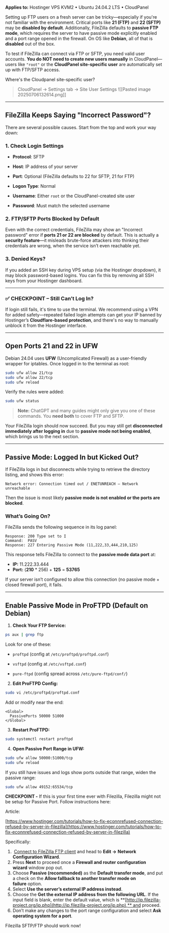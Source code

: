 
**Applies to:** Hostinger VPS KVM2 • Ubuntu 24.04.2 LTS • CloudPanel

Setting up FTP users on a fresh server can be tricky—especially if you're not familiar with the environment. Critical ports like **21 (FTP)** and **22 (SFTP)** may be **disabled by default**. Additionally, FileZilla defaults to **passive FTP mode**, which requires the server to have passive mode explicitly enabled and a port range opened in the firewall. On OS like **Debian**, all of that is **disabled** out of the box.

To test if FileZilla can connect via FTP or SFTP, you need valid user accounts. **You do NOT need to create new users manually** in CloudPanel—users like `"root"` or the **CloudPanel site-specific user** are automatically set up with FTP/SFTP access.

Where's the Cloudpanel site-specific user?
> CloudPanel -> Settings tab -> Site User Settings
> ![[Pasted image 20250706132614.png]]
>

---
## FileZilla Keeps Saying "Incorrect Password"?

There are several possible causes. Start from the top and work your way down:

### 1. Check Login Settings

- **Protocol**: SFTP
    
- **Host**: IP address of your server
    
- **Port**: Optional (FileZilla defaults to 22 for SFTP, 21 for FTP)
    
- **Logon Type**: Normal
    
- **Username**: Either `root` or the CloudPanel-created site user
    
- **Password**: Must match the selected username
    

### 2. FTP/SFTP Ports Blocked by Default

Even with the correct credentials, FileZilla may show an "Incorrect password" error if **ports 21 or 22 are blocked** by default. This is actually a **security feature**—it misleads brute-force attackers into thinking their credentials are wrong, when the service isn’t even reachable yet.

### 3. Denied Keys?

If you added an SSH key during VPS setup (via the Hostinger dropdown), it may block password-based logins. You can fix this by removing all SSH keys from your Hostinger dashboard.

---

### ✅ CHECKPOINT – Still Can’t Log In?

If login still fails, it's time to use the terminal. We recommend using a VPN for added safety—repeated failed login attempts can get your IP banned by Hostinger’s **Cloudflare-based protection**, and there's no way to manually unblock it from the Hostinger interface.

---

## Open Ports 21 and 22 in UFW

Debian 24.04 uses **UFW** (Uncomplicated Firewall) as a user-friendly wrapper for iptables. Once logged in to the terminal as root:

```bash
sudo ufw allow 21/tcp
sudo ufw allow 22/tcp
sudo ufw reload
```

Verify the rules were added:

```bash
sudo ufw status
```

> **Note:** ChatGPT and many guides might only give you one of these commands. You **need both** to cover FTP and SFTP.

Your FileZilla login should now succeed. But you may still get **disconnected immediately after logging in** due to **passive mode not being enabled**, which brings us to the next section.

---

## Passive Mode: Logged In but Kicked Out?

If FileZilla logs in but disconnects while trying to retrieve the directory listing, and shows this error:

```
Network error: Connection timed out / ENETUNREACH – Network unreachable
```

Then the issue is most likely **passive mode is not enabled or the ports are blocked**.

### What’s Going On?

FileZilla sends the following sequence in its log panel:

```
Response: 200 Type set to I
Command:  PASV
Response: 227 Entering Passive Mode (11,222,33,444,210,125)
```

This response tells FileZilla to connect to the **passive mode data port** at:

- **IP:** 11.222.33.444
- **Port:** (**210** * 256) + **125** = **53765**
    

If your server isn’t configured to allow this connection (no passive mode + closed firewall port), it fails.

---

## Enable Passive Mode in ProFTPD (Default on Debian)

1. **Check Your FTP Service:**
    

```bash
ps aux | grep ftp
```

Look for one of these:

- `proftpd` (config at `/etc/proftpd/proftpd.conf`)
    
- `vsftpd` (config at `/etc/vsftpd.conf`)
    
- `pure-ftpd` (config spread across `/etc/pure-ftpd/conf/`)
    

2. **Edit ProFTPD Config:**
    

```bash
sudo vi /etc/proftpd/proftpd.conf
```

Add or modify near the end:

```apacheconf
<Global>
  PassivePorts 50000 51000
</Global>
```

3. **Restart ProFTPD:**
    

```bash
sudo systemctl restart proftpd
```

4. **Open Passive Port Range in UFW:**
    

```bash
sudo ufw allow 50000:51000/tcp
sudo ufw reload
```

If you still have issues and logs show ports outside that range, widen the passive range:

```bash
sudo ufw allow 49152:65534/tcp
```

**CHECKPOINT -** If this is your first time ever with Filezilla, Filezilla might not be setup for Passive Port. Follow instructions here:
  
Article:

[https://www.hostinger.com/tutorials/how-to-fix-econnrefused-connection-refused-by-server-in-filezilla](https://www.hostinger.com/tutorials/how-to-fix-econnrefused-connection-refused-by-server-in-filezilla)  

Specifically:

1.  [Connect to FileZilla FTP client](https://www.hostinger.com/tutorials/ftp/filezilla-ftp-configuration) and head to **Edit ->** **Network Configuration Wizard**.
2. Press **Next** to proceed once a **Firewall and router configuration wizard** window pop out.
3. Choose **Passive (recommended)** as the **Default transfer mode**, and put a check on the **Allow fallback to another transfer mode on failure** option.
4. Select **Use the server’s external IP address instead**.
5. Choose the **Get the external IP address from the following URL**. If the input field is blank, enter the default value, which is **[http://ip.filezilla-project.org/ip.php](http://ip.filezilla-project.org/ip.php),** and proceed.
6. Don’t make any changes to the port range configuration and select **Ask operating system for a port**.


Filezilla SFTP/FTP should work now!